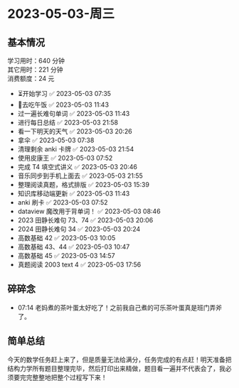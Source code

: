 # 2023-05-03-周三

## 基本情况

学习用时：640 分钟  
其它用时：221 分钟  
消费额度：24 元

-   ⏳开始学习 ✅ 2023-05-03 07:35
-   🍕去吃午饭 ✅ 2023-05-03 11:43
-   过一遍长难句单词 ✅ 2023-05-03 11:43
-   进行每日总结 ✅ 2023-05-03 21:58
-   看一下明天的天气 ✅ 2023-05-03 20:26
-   拿伞 ✅ 2023-05-03 07:38
-   清理剩余 anki 卡牌 ✅ 2023-05-03 21:54
-   使用皮康王 ✅ 2023-05-03 07:52
-   完成 T4 填空式讲义 ✅ 2023-05-03 20:46
-   音乐同步到手机上面去 ✅ 2023-05-03 21:55
-   整理阅读真题，格式排版 ✅ 2023-05-03 15:39
-   知识库移动端更新 ✅ 2023-05-03 11:43
-   anki 刷卡 ✅ 2023-05-03 07:52
-   dataview 魔改用于背单词！ ✅ 2023-05-03 08:46
-   2023 田静长难句 73、74 ✅ 2023-05-03 20:06
-   2024 田静长难句 34 ✅ 2023-05-03 20:24
-   高数基础 42 ✅ 2023-05-03 10:05
-   高数基础 43、44 ✅ 2023-05-03 10:47
-   高数基础 45 ✅ 2023-05-03 14:57
-   真题阅读 2003 text 4 ✅ 2023-05-03 17:56

## 碎碎念

-   07:14 老妈煮的茶叶蛋太好吃了！之前我自己煮的可乐茶叶蛋真是班门弄斧了。

## 简单总结

今天的数学任务赶上来了，但是质量无法给满分，任务完成的有点赶！明天准备把结构力学所有题目整理完毕，然后打印出来精做，题目看一遍并不代表会了，我必须要完完整整地把整个过程写下来！